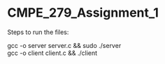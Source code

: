 # CMPE_279_Assignment_1

Steps to run the files:

gcc -o server server.c && sudo ./server <br/>
gcc -o client client.c && ./client

